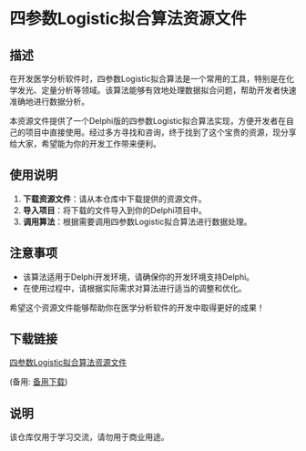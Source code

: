 # 四参数Logistic拟合算法资源文件

## 描述

在开发医学分析软件时，四参数Logistic拟合算法是一个常用的工具，特别是在化学发光、定量分析等领域。该算法能够有效地处理数据拟合问题，帮助开发者快速准确地进行数据分析。

本资源文件提供了一个Delphi版的四参数Logistic拟合算法实现，方便开发者在自己的项目中直接使用。经过多方寻找和咨询，终于找到了这个宝贵的资源，现分享给大家，希望能为你的开发工作带来便利。

## 使用说明

1. **下载资源文件**：请从本仓库中下载提供的资源文件。
2. **导入项目**：将下载的文件导入到你的Delphi项目中。
3. **调用算法**：根据需要调用四参数Logistic拟合算法进行数据处理。

## 注意事项

- 该算法适用于Delphi开发环境，请确保你的开发环境支持Delphi。
- 在使用过程中，请根据实际需求对算法进行适当的调整和优化。

希望这个资源文件能够帮助你在医学分析软件的开发中取得更好的成果！

## 下载链接
[四参数Logistic拟合算法资源文件](https://pan.quark.cn/s/ef6627841d1a) 

(备用: [备用下载](https://pan.baidu.com/s/1f9FflVNKqjcYPAvJN4I-Nw?pwd=1234))

## 说明

该仓库仅用于学习交流，请勿用于商业用途。
